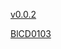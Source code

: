 [v0.0.2](https://github.com/littleflute/Strauss-Johann/edit/master/README.md)

[BlCD0103](BlCD0103/cd)
